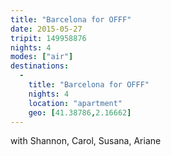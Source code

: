 ```yaml
---
title: "Barcelona for OFFF"
date: 2015-05-27
tripit: 149958876
nights: 4
modes: ["air"]
destinations:
  -
    title: "Barcelona for OFFF"
    nights: 4
    location: "apartment"
    geo: [41.38786,2.16662]
---
```


with Shannon, Carol, Susana, Ariane
